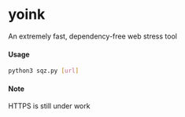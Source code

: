 # yoink
An extremely fast, dependency-free web stress tool

#### Usage
```sh
python3 sqz.py [url]
```

#### Note
HTTPS is still under work
